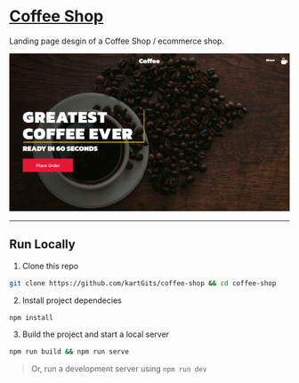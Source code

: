 # [ Coffee Shop ](https://coffee-shop-cd2.pages.dev/)
Landing page desgin of a Coffee Shop / ecommerce shop.

![Coffee Shop SS](https://raw.githubusercontent.com/kartGits/Coffee-Shop/main/src/images/coffee-shop.png)

---
## Run Locally
1. Clone this repo
```bash
git clone https://github.com/kartGits/coffee-shop && cd coffee-shop
```
2. Install project dependecies
```bash
npm install
```
3. Build the project and start a local server
```bash
npm run build && npm run serve
```
> Or, run a development server using `npm run dev`
